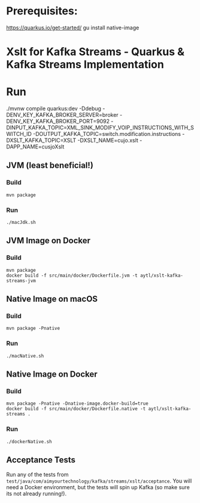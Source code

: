 # Prerequisites:
https://quarkus.io/get-started/
gu install native-image

# Xslt for Kafka Streams - Quarkus & Kafka Streams Implementation

# Run
./mvnw compile quarkus:dev -Ddebug -DENV_KEY_KAFKA_BROKER_SERVER=broker -DENV_KEY_KAFKA_BROKER_PORT=9092 -DINPUT_KAFKA_TOPIC=XML_SINK_MODIFY_VOIP_INSTRUCTIONS_WITH_SWITCH_ID -DOUTPUT_KAFKA_TOPIC=switch.modification.instructions -DXSLT_KAFKA_TOPIC=XSLT -DXSLT_NAME=cujo.xslt -DAPP_NAME=cusjoXslt

## JVM (least beneficial!)
### Build
```
mvn package 
```

### Run
```
./macJdk.sh
```
## JVM Image on Docker
### Build
```
mvn package
docker build -f src/main/docker/Dockerfile.jvm -t aytl/xslt-kafka-streams-jvm
```

## Native Image on macOS
### Build
```
mvn package -Pnative
```

### Run
```
./macNative.sh
```

## Native Image on Docker
### Build
```
mvn package -Pnative -Dnative-image.docker-build=true
docker build -f src/main/docker/Dockerfile.native -t aytl/xslt-kafka-streams .
```

### Run
```
./dockerNative.sh
```

## Acceptance Tests
Run any of the tests from `test/java/com/aimyourtechnology/kafka/streams/xslt/acceptance`. You will need a Docker environment, but the tests will spin 
up Kafka (so make sure its not already running!).


